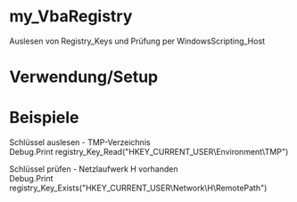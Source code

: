 # my_VbaRegistry
Auslesen von Registry_Keys und Prüfung per WindowsScripting_Host

# Verwendung/Setup

# Beispiele 
Schlüssel auslesen - TMP-Verzeichnis<br>
Debug.Print registry_Key_Read("HKEY_CURRENT_USER\Environment\TMP")

Schlüssel prüfen - Netzlaufwerk H vorhanden<br>
Debug.Print registry_Key_Exists("HKEY_CURRENT_USER\Network\H\RemotePath")

